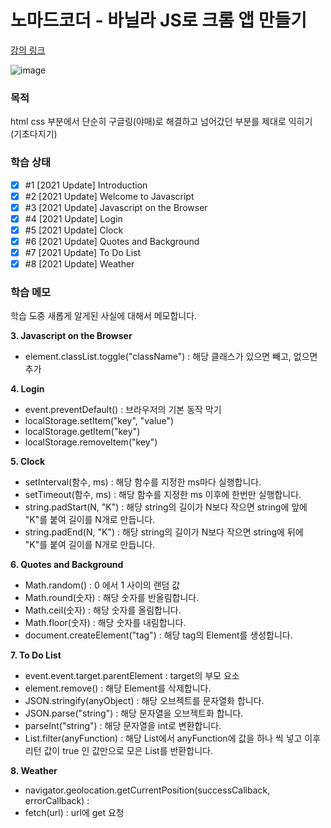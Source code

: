 # 노마드코더 - 바닐라 JS로 크롬 앱 만들기

[강의 링크](https://nomadcoders.co/javascript-for-beginners)

![image](https://user-images.githubusercontent.com/75025529/208254925-920c7a32-395c-4603-9d35-ca6094e24c80.png)

### 목적

html css 부분에서 단순히 구글링(야매)로 해결하고 넘어갔던 부분를 제대로 익히기 (기초다지기)

### 학습 상태

- [x] #1 [2021 Update] Introduction
- [x] #2 [2021 Update] Welcome to Javascript
- [x] #3 [2021 Update] Javascript on the Browser
- [x] #4 [2021 Update] Login
- [x] #5 [2021 Update] Clock
- [x] #6 [2021 Update] Quotes and Background
- [x] #7 [2021 Update] To Do List
- [x] #8 [2021 Update] Weather

### 학습 메모

학습 도중 새롭게 알게된 사실에 대해서 메모합니다.

**3. Javascript on the Browser**

- element.classList.toggle("className") : 해당 클래스가 있으면 빼고, 없으면 추가

**4. Login**

- event.preventDefault() : 브라우저의 기본 동작 막기
- localStorage.setItem("key", "value")
- localStorage.getItem("key")
- localStorage.removeItem("key")

**5. Clock**

- setInterval(함수, ms) : 해당 함수를 지정한 ms마다 실행합니다.
- setTimeout(함수, ms) : 해당 함수를 지정한 ms 이후에 한번만 실행합니다.
- string.padStart(N, "K") : 해당 string의 길이가 N보다 작으면 string에 앞에 "K"를 붙여 길이를 N개로 만듭니다.
- string.padEnd(N, "K") : 해당 string의 길이가 N보다 작으면 string에 뒤에 "K"를 붙여 길이를 N개로 만듭니다.

**6. Quotes and Background**

- Math.random() : 0 에서 1 사이의 랜덤 값
- Math.round(숫자) : 해당 숫자를 반올림합니다.
- Math.ceil(숫자) : 해당 숫자를 올림합니다.
- Math.floor(숫자) : 해당 숫자를 내림합니다.
- document.createElement("tag") : 해당 tag의 Element를 생성합니다.

**7. To Do List**

- event.event.target.parentElement : target의 부모 요소
- element.remove() : 해당 Element를 삭제합니다.
- JSON.stringify(anyObject) : 해당 오브젝트를 문자열화 합니다.
- JSON.parse("string") : 해당 문자열을 오브젝트화 합니다.
- parseInt("string") : 해당 문자열을 int로 변환합니다.
- List.filter(anyFunction) : 해당 List에서 anyFunction에 값을 하나 씩 넣고 이후 리턴 값이 true 인 값만으로 모은 List를 반환합니다.

**8. Weather**

- navigator.geolocation.getCurrentPosition(successCallback, errorCallback) :
- fetch(url) : url에 get 요청
